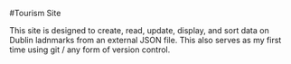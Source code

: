 #Tourism Site

This site is designed to create, read, update, display, and sort data on Dublin ladnmarks from an external JSON file.
This also serves as my first time using git / any form of version control.

